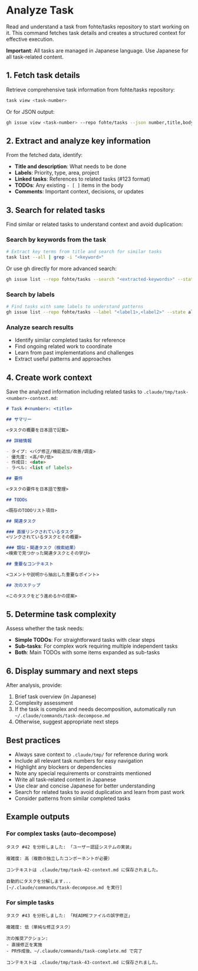 # Analyze Task

Read and understand a task from fohte/tasks repository to start working on it. This command fetches task details and creates a structured context for effective execution.

**Important**: All tasks are managed in Japanese language. Use Japanese for all task-related content.

## 1. Fetch task details

Retrieve comprehensive task information from fohte/tasks repository:

```bash
task view <task-number>
```

Or for JSON output:
```bash
gh issue view <task-number> --repo fohte/tasks --json number,title,body,labels,assignees,state,comments,createdAt,updatedAt
```

## 2. Extract and analyze key information

From the fetched data, identify:
- **Title and description**: What needs to be done
- **Labels**: Priority, type, area, project
- **Linked tasks**: References to related tasks (#123 format)
- **TODOs**: Any existing `- [ ]` items in the body
- **Comments**: Important context, decisions, or updates

## 3. Search for related tasks

Find similar or related tasks to understand context and avoid duplication:

### Search by keywords from the task
```bash
# Extract key terms from title and search for similar tasks
task list --all | grep -i "<keyword>"
```

Or use gh directly for more advanced search:
```bash
gh issue list --repo fohte/tasks --search "<extracted-keywords>" --state all
```

### Search by labels
```bash
# Find tasks with same labels to understand patterns
gh issue list --repo fohte/tasks --label "<label1>,<label2>" --state all
```

### Analyze search results
- Identify similar completed tasks for reference
- Find ongoing related work to coordinate
- Learn from past implementations and challenges
- Extract useful patterns and approaches

## 4. Create work context

Save the analyzed information including related tasks to `.claude/tmp/task-<number>-context.md`:

```markdown
# Task #<number>: <title>

## サマリー

<タスクの概要を日本語で記載>

## 詳細情報

- タイプ: <バグ修正/機能追加/改善/調査>
- 優先度: <高/中/低>
- 作成日: <date>
- ラベル: <list of labels>

## 要件

<タスクの要件を日本語で整理>

## TODOs

<既存のTODOリスト項目>

## 関連タスク

### 直接リンクされているタスク
<リンクされているタスクとその概要>

### 類似・関連タスク（検索結果）
<検索で見つかった関連タスクとその学び>

## 重要なコンテキスト

<コメントや説明から抽出した重要なポイント>

## 次のステップ

<このタスクをどう進めるかの提案>
```

## 5. Determine task complexity

Assess whether the task needs:
- **Simple TODOs**: For straightforward tasks with clear steps
- **Sub-tasks**: For complex work requiring multiple independent tasks
- **Both**: Main TODOs with some items expanded as sub-tasks

## 6. Display summary and next steps

After analysis, provide:
1. Brief task overview (in Japanese)
2. Complexity assessment
3. If the task is complex and needs decomposition, automatically run `~/.claude/commands/task-decompose.md`
4. Otherwise, suggest appropriate next steps

## Best practices

- Always save context to `.claude/tmp/` for reference during work
- Include all relevant task numbers for easy navigation
- Highlight any blockers or dependencies
- Note any special requirements or constraints mentioned
- Write all task-related content in Japanese
- Use clear and concise Japanese for better understanding
- Search for related tasks to avoid duplication and learn from past work
- Consider patterns from similar completed tasks

## Example outputs

### For complex tasks (auto-decompose)
```
タスク #42 を分析しました: 「ユーザー認証システムの実装」

複雑度: 高（複数の独立したコンポーネントが必要）

コンテキストは .claude/tmp/task-42-context.md に保存されました。

自動的にタスクを分解します...
[~/.claude/commands/task-decompose.md を実行]
```

### For simple tasks
```
タスク #43 を分析しました: 「READMEファイルの誤字修正」

複雑度: 低（単純な修正タスク）

次の推奨アクション:
- 直接修正を実施
- PR作成後、~/.claude/commands/task-complete.md で完了

コンテキストは .claude/tmp/task-43-context.md に保存されました。
```

